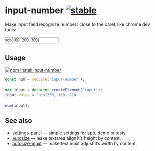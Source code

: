 # input-number [![stable](http://badges.github.io/stability-badges/dist/stable.svg)](http://github.com/badges/stability-badges)

Make input field recognize numbers close to the caret, like chrome dev tools:

![input-number](https://raw.githubusercontent.com/dfcreative/input-number/master/preview.gif "input-number")

## Usage

[![npm install input-number](https://nodei.co/npm/input-number.png?mini=true)](https://npmjs.org/package/input-number/)

```js
const num = require('input-number');

var input = document.createElement('input');
input.value = 'rgb(230, 110, 210)';

num(input);
```

## See also

* [settings-panel](https://github.com/dfcreative/settings-panel) — simple settings for app, demo or tests.
* [autosize](https://github.com/jackmoore/autosize) — make textarea align it’s height by content.
* [autosize-input](https://github.com/yuanqing/autosize-input) — make text input adjust it’s width by content.